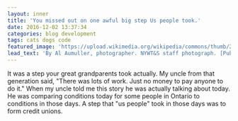 ```yaml
---
layout: inner
title: 'You missed out on one awful big step Us people took.'
date: 2016-12-02 13:37:34
categories: blog development
tags: cats dogs code
featured_image: 'https://upload.wikimedia.org/wikipedia/commons/thumb/2/25/Woody_Guthrie.jpg/1103px-Woody_Guthrie.jpg'
lead_text: 'By Al Aumuller, photographer. NYWT&S staff photograph. [Public domain], via Wikimedia Commons.'
---
```


It was a step your great grandparents took actually. My uncle from that generation said, "There was lots of work. Just no money to pay anyone to do it." When my uncle told me this story he was actually talking about today. He was comparing conditions today for some people in Ontario to conditions in those days. A step that "us people" took in those days was to form credit unions.
